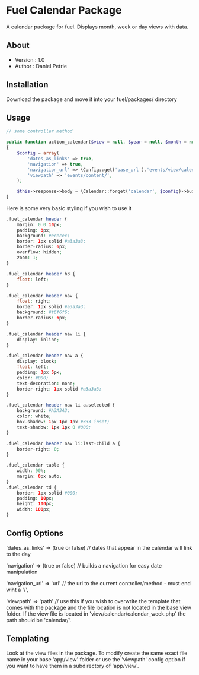 # Fuel Calendar Package

A calendar package for fuel. Displays month, week or day views with data.

## About

* Version : 1.0
* Author : Daniel Petrie

## Installation

Download the package and move it into your fuel/packages/ directory

## Usage

```php
// some controller method

public function action_calendar($view = null, $year = null, $month = null, $day = null)
{
	$config = array(
		'dates_as_links' => true,
		'navigation' => true,
		'navigation_url' => \Config::get('base_url').'events/view/calendar/',
		'viewpath' => 'events/content/',
	);

	$this->response->body = \Calendar::forget('calendar', $config)->build($view, $year, $month, $day);
}
```

Here is some very basic styling if you wish to use it

```php
.fuel_calendar header {
	margin: 0 0 10px;
	padding: 8px;
	background: #ececec;
	border: 1px solid #a3a3a3;
	border-radius: 6px;
	overflow: hidden;
	zoom: 1;
}

.fuel_calendar header h3 {
	float: left;
}

.fuel_calendar header nav {
	float: right;
	border: 1px solid #a3a3a3;
	background: #f6f6f6;
	border-radius: 6px;
}

.fuel_calendar header nav li {
	display: inline;
}

.fuel_calendar header nav a {
	display: block;
	float: left;
	padding: 3px 5px;
	color: #000;
	text-decoration: none;
	border-right: 1px solid #a3a3a3;
}

.fuel_calendar header nav li a.selected {
	background: #A3A3A3;
	color: white;
	box-shadow: 1px 1px 1px #333 inset;
	text-shadow: 1px 1px 0 #000;
}

.fuel_calendar header nav li:last-child a {
	border-right: 0;
}

.fuel_calendar table {
	width: 90%;
	margin: 0px auto;
}
.fuel_calendar td {
	border: 1px solid #000;
	padding: 10px;
	height: 100px;
	width: 100px;
}
```

## Config Options

'dates_as_links' => (true or false) // dates that appear in the calendar will link to the day

'navigation' => (true or false) // builds a navigation for easy date manipulation

'navigation_url' => 'url' // the url to the current controller/method - must end wiht a '/',

'viewpath' => 'path' // use this if you wish to overwrite the template that comes with the package and the file location is not located in the base view folder. If the view file is located in 'view/calendar/calendar_week.php' the path should be 'calendar/'.


## Templating

Look at the view files in the package. To modify create the same exact file name in your base 'app/view' folder or use the 'viewpath' config option if you want to have them in a subdirectory of 'app/view'.